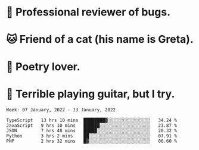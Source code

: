 # 🐛 Professional reviewer of bugs.
# 🐱 Friend of a cat (his name is Greta).
# 📜 Poetry lover.
# 🎸 Terrible playing guitar, but I try.

<!--START_SECTION:waka-->
```text
Week: 07 January, 2022 - 13 January, 2022

TypeScript   13 hrs 10 mins  ████████▓░░░░░░░░░░░░░░░░   34.24 % 
JavaScript   9 hrs 10 mins   ██████░░░░░░░░░░░░░░░░░░░   23.87 % 
JSON         7 hrs 48 mins   █████░░░░░░░░░░░░░░░░░░░░   20.32 % 
Python       3 hrs 2 mins    ██░░░░░░░░░░░░░░░░░░░░░░░   07.91 % 
PHP          2 hrs 32 mins   █▓░░░░░░░░░░░░░░░░░░░░░░░   06.60 % 
```
<!--END_SECTION:waka-->
